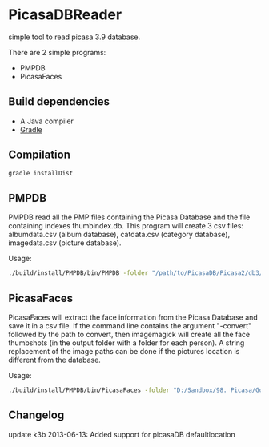 # PicasaDBReader

simple tool to read picasa 3.9 database.

There are 2 simple programs:
* PMPDB
* PicasaFaces

## Build dependencies

* A Java compiler
* [Gradle](http://gradle.org/)

## Compilation

```bash
gradle installDist
```

## PMPDB
PMPDB read all the PMP files containing the Picasa Database and the file containing indexes thumbindex.db. This program
will create 3 csv files: albumdata.csv (album database), catdata.csv (category database), imagedata.csv (picture database).

Usage:
```bash
./build/install/PMPDB/bin/PMPDB -folder "/path/to/PicasaDB/Picasa2/db3/" -output ./OutputFolder
```

## PicasaFaces
PicasaFaces will extract the face information from the Picasa Database and save it in a csv file. If the 
command line contains the argument "-convert" followed by the path to convert, then imagemagick will create 
all the face thumbshots (in the output folder with a folder for each person). A string replacement of the image paths
can be done if the pictures location is different from the database.

Usage:
```bash
./build/install/PMPDB/bin/PicasaFaces -folder "D:/Sandbox/98. Picasa/Google/Picasa2/db3" -output "D:\dev_home\source\be\thebaseline\projects\picture-processor\src\main\resources"

```

## Changelog

update k3b 2013-06-13:
Added support for picasaDB defaultlocation

